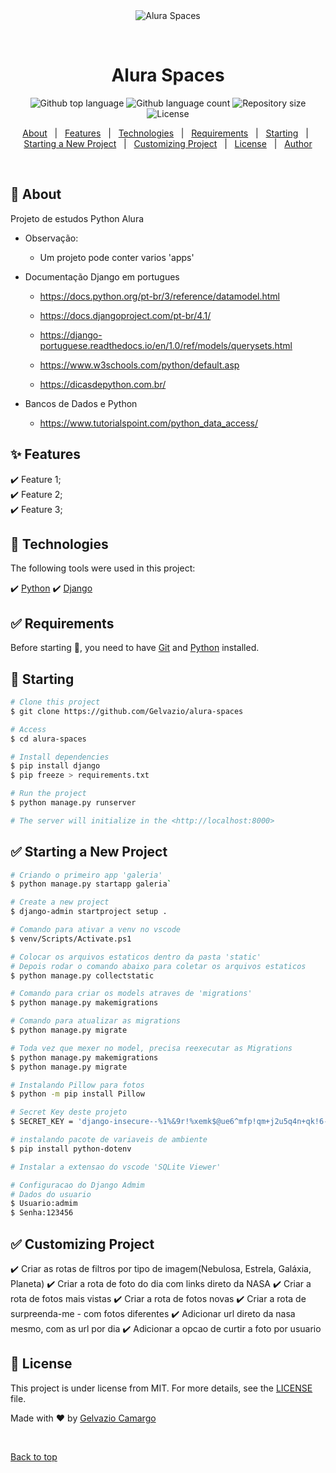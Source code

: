 <div align="center" id="top"> 
  <img src="./.github/app.gif" alt="Alura Spaces" />

  &#xa0;

  <!-- <a href="https://aluraspaces.netlify.app">Demo</a> -->
</div>

<h1 align="center">Alura Spaces</h1>

<p align="center">
  <img alt="Github top language" src="https://img.shields.io/github/languages/top/Gelvazio/alura-spaces?color=56BEB8">

  <img alt="Github language count" src="https://img.shields.io/github/languages/count/Gelvazio/alura-spaces?color=56BEB8">

  <img alt="Repository size" src="https://img.shields.io/github/repo-size/Gelvazio/alura-spaces?color=56BEB8">

  <img alt="License" src="https://img.shields.io/github/license/Gelvazio/alura-spaces?color=56BEB8">

  <!-- <img alt="Github issues" src="https://img.shields.io/github/issues/Gelvazio/alura-spaces?color=56BEB8" /> -->

  <!-- <img alt="Github forks" src="https://img.shields.io/github/forks/Gelvazio/alura-spaces?color=56BEB8" /> -->

  <!-- <img alt="Github stars" src="https://img.shields.io/github/stars/Gelvazio/alura-spaces?color=56BEB8" /> -->
</p>

<!-- Status -->

<!-- <h4 align="center"> 
	🚧  Alura Spaces 🚀 Under construction...  🚧
</h4> 

<hr> -->

<p align="center">
  <a href="#dart-about">About</a> &#xa0; | &#xa0; 
  <a href="#sparkles-features">Features</a> &#xa0; | &#xa0;
  <a href="#rocket-technologies">Technologies</a> &#xa0; | &#xa0;
  <a href="#white_check_mark-requirements">Requirements</a> &#xa0; | &#xa0;
  <a href="#checkered_flag-starting">Starting</a> &#xa0; | &#xa0;
  <a href="#white_check_mark-starting-a-new-project">Starting a New Project</a> &#xa0; | &#xa0;
  <a href="#white_check_mark-customizing-project">Customizing Project</a> &#xa0; | &#xa0;
  <a href="#memo-license">License</a> &#xa0; | &#xa0;
  <a href="https://github.com/Gelvazio" target="_blank">Author</a>
</p>

<br>

## :dart: About ##

Projeto de estudos Python Alura
* Observação: 
  * Um projeto pode conter varios 'apps'

* Documentação Django em portugues
  * https://docs.python.org/pt-br/3/reference/datamodel.html
  
  * https://docs.djangoproject.com/pt-br/4.1/

  * https://django-portuguese.readthedocs.io/en/1.0/ref/models/querysets.html

  * https://www.w3schools.com/python/default.asp

  * https://dicasdepython.com.br/

* Bancos de Dados e Python
  * https://www.tutorialspoint.com/python_data_access/

## :sparkles: Features ##

:heavy_check_mark: Feature 1;\
:heavy_check_mark: Feature 2;\
:heavy_check_mark: Feature 3;

## :rocket: Technologies ##

The following tools were used in this project:

:heavy_check_mark: [Python](https://www.python.org/)
:heavy_check_mark: [Django](https://www.djangoproject.com/)

## :white_check_mark: Requirements ##

Before starting :checkered_flag:, you need to have [Git](https://git-scm.com) and [Python](https://www.python.org/) installed.

## :checkered_flag: Starting ##

```bash
# Clone this project
$ git clone https://github.com/Gelvazio/alura-spaces

# Access
$ cd alura-spaces

# Install dependencies
$ pip install django
$ pip freeze > requirements.txt

# Run the project
$ python manage.py runserver

# The server will initialize in the <http://localhost:8000>
```

## :white_check_mark: Starting a New Project ##
```bash
# Criando o primeiro app 'galeria'
$ python manage.py startapp galeria`

# Create a new project
$ django-admin startproject setup .

# Comando para ativar a venv no vscode
$ venv/Scripts/Activate.ps1

# Colocar os arquivos estaticos dentro da pasta 'static'
# Depois rodar o comando abaixo para coletar os arquivos estaticos
$ python manage.py collectstatic

# Comando para criar os models atraves de 'migrations'
$ python manage.py makemigrations

# Comando para atualizar as migrations
$ python manage.py migrate

# Toda vez que mexer no model, precisa reexecutar as Migrations
$ python manage.py makemigrations
$ python manage.py migrate

# Instalando Pillow para fotos
$ python -m pip install Pillow

# Secret Key deste projeto
$ SECRET_KEY = 'django-insecure--%1%&9r!%xemk$@ue6^mfp!qm+j2u5q4n+qk!6-!$^h11v&2x6'

# instalando pacote de variaveis de ambiente 
$ pip install python-dotenv

# Instalar a extensao do vscode 'SQLite Viewer'

# Configuracao do Django Admim
# Dados do usuario
$ Usuario:admim
$ Senha:123456

```

## :white_check_mark: Customizing Project
:heavy_check_mark: Criar as rotas de filtros por tipo de imagem(Nebulosa, Estrela, Galáxia, Planeta)
:heavy_check_mark: Criar a rota de foto do dia com links direto da NASA
:heavy_check_mark: Criar a rota de fotos mais vistas
:heavy_check_mark: Criar a rota de fotos novas
:heavy_check_mark: Criar a rota de surpreenda-me - com fotos diferentes
:heavy_check_mark: Adicionar url direto da nasa mesmo, com as url por dia
:heavy_check_mark: Adicionar a opcao de curtir a foto por usuario

## :memo: License ##

This project is under license from MIT. For more details, see the [LICENSE](LICENSE.md) file.


Made with :heart: by <a href="https://github.com/Gelvazio" target="_blank">Gelvazio Camargo</a>

&#xa0;

<a href="#top">Back to top</a>
